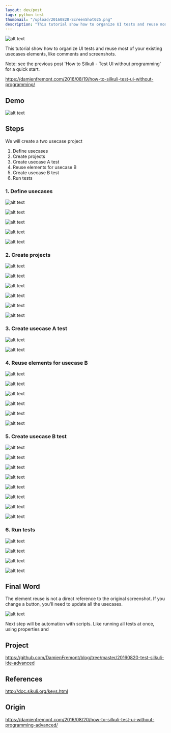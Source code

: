 ```yaml
---
layout: dev/post
tags: python test
thumbnail: "/upload/20160820-ScreenShot025.png"
description: "This tutorial show how to organize UI tests and reuse most of your existing usecases elements..."
---
```


![alt text](/upload/20160820-ScreenShot025.png)

This tutorial show how to organize UI tests and reuse most of your existing usecases elements, like comments and screenshots.

Note: see the previous post 'How to Silkuli - Test UI without programming' for a quick start.

https://damienfremont.com/2016/08/19/how-to-silkuli-test-ui-without-programming/

## Demo

![alt text](/upload/demo.gif)

## Steps

We will create a two usecase project

1. Define usecases
2. Create projects
3. Create usecase A test
4. Reuse elements for usecase B
5. Create usecase B test
6. Run tests

### 1. Define usecases

![alt text](/upload/20160820-ScreenShot001.png)

![alt text](/upload/20160820-ScreenShot002.png)

![alt text](/upload/20160820-ScreenShot003.png)

![alt text](/upload/20160820-ScreenShot004.png)

![alt text](/upload/20160820-ScreenShot005.png)

### 2. Create projects

![alt text](/upload/20160820-ScreenShot006.png)

![alt text](/upload/20160820-ScreenShot007.png)

![alt text](/upload/20160820-ScreenShot008.png)

![alt text](/upload/20160820-ScreenShot009.png)

![alt text](/upload/20160820-ScreenShot010.png)

![alt text](/upload/20160820-ScreenShot011.png)

### 3. Create usecase A test

![alt text](/upload/20160820-ScreenShot012.png)

![alt text](/upload/20160820-ScreenShot013.png)

### 4. Reuse elements for usecase B

![alt text](/upload/20160820-ScreenShot014.png)

![alt text](/upload/20160820-ScreenShot015.png)

![alt text](/upload/20160820-ScreenShot016.png)

![alt text](/upload/20160820-ScreenShot017.png)

![alt text](/upload/20160820-ScreenShot018.png)

![alt text](/upload/20160820-ScreenShot019.png)

### 5. Create usecase B test

![alt text](/upload/20160820-ScreenShot020.png)

![alt text](/upload/20160820-ScreenShot021.png)

![alt text](/upload/20160820-ScreenShot022.png)

![alt text](/upload/20160820-ScreenShot023.png)

![alt text](/upload/20160820-ScreenShot024.png)

![alt text](/upload/20160820-ScreenShot025.png)

![alt text](/upload/20160820-ScreenShot026.png)

![alt text](/upload/20160820-ScreenShot027.png)

### 6. Run tests

![alt text](/upload/20160820-ScreenShot028.png)

![alt text](/upload/20160820-ScreenShot029.png)

![alt text](/upload/20160820-ScreenShot030.png)

![alt text](/upload/20160820-ScreenShot031.png)

## Final Word

The element reuse is not a direct reference to the original screenshot. If you change a button, you'll need to update all the usecases.

![alt text](/upload/20160820-ScreenShot032.png)

Next step will be automation with scripts. Like running all tests at once, using properties and 

## Project

https://github.com/DamienFremont/blog/tree/master/20160820-test-silkuli-ide-advanced

## References

http://doc.sikuli.org/keys.html

## Origin

https://damienfremont.com/2016/08/20/how-to-silkuli-test-ui-without-programming-advanced/

